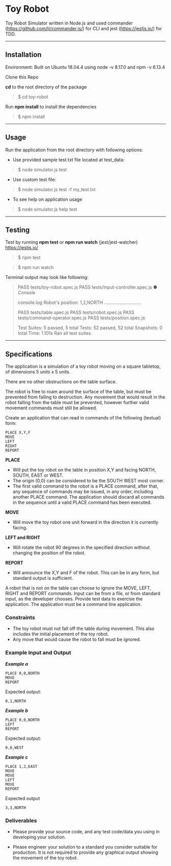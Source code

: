 # Toy Robot

Toy Robot Simulator written in Node.js and used commander (<https://github.com/tj/commander.js/>) for CLI and jest (<https://jestjs.io/>) for TDD.

***

## Installation
Environment: Built on Ubuntu 18.04.4 using node -v 8.17.0 and npm -v 6.13.4

Clone this Repo

**cd** to the root directory of the package
> $ cd toy-robot

Run **npm install** to install the dependencies
> $ npm install

***

## Usage

Run the application from the root directory with following options:

- Use provided sample test.txt file located at test_data:

> $ node simulator.js test

- Use custom test file:

> $ node simulator.js test -f my_test.txt

- To see help on application usage

> $ node simulator.js help test

***

## Testing

Test by running **npm test** or **npm run watch** (jest/jest-watcher) <https://jestjs.io/>
> $ npm test

> $ npm run watch

Terminal output may look like following:
> PASS  tests/toy-robot.spec.js
> PASS  tests/input-controller.spec.js
> ● Console
>
> console.log
> Robot's position: 1,2,NORTH
> .............................
>
> PASS  tests/table.spec.js
> PASS  tests/robot.spec.js
> PASS  tests/command-operator.spec.js
> PASS  tests/position.spec.js
>
>Test Suites: 5 passed, 5 total
>Tests:       52 passed, 52 total
>Snapshots:   0 total
>Time:        1.101s
>Ran all test suites.

***

## Specifications

The application is a simulation of a toy robot moving on a square tabletop, of dimensions 5 units x 5 units.

There are no other obstructions on the table surface.

The robot is free to roam around the surface of the table, but must be prevented from falling to destruction. Any movement that would result in the robot falling from the table must be prevented, however further valid movement commands must still be allowed.

Create an application that can read in commands of the following (textual) form:

    PLACE X,Y,F
    MOVE
    LEFT
    RIGHT
    REPORT

__PLACE__

- Will put the toy robot on the table in position X,Y and facing NORTH, SOUTH, EAST or WEST.
- The origin (0,0) can be considered to be the SOUTH WEST most corner.
- The first valid command to the robot is a PLACE command, after that, any sequence of commands may be issued, in any order, including another PLACE command. The application should discard all commands in the sequence until a valid PLACE command has been executed.

__MOVE__

- Will move the toy robot one unit forward in the direction it is currently facing.

__LEFT and RIGHT__

- Will rotate the robot 90 degrees in the specified direction without changing the position of the robot.

__REPORT__

- Will announce the X,Y and F of the robot. This can be in any form, but standard output is sufficient.

A robot that is not on the table can choose to ignore the MOVE, LEFT, RIGHT and REPORT commands.
Input can be from a file, or from standard input, as the developer chooses.
Provide test data to exercise the application.
The application must be a command line application.

### Constraints

- The toy robot must not fall off the table during movement. This also includes the initial placement of the toy robot.
- Any move that would cause the robot to fall must be ignored.

### Example Input and Output

___Example a___

    PLACE 0,0,NORTH
    MOVE
    REPORT

Expected output:

    0,1,NORTH

___Example b___

    PLACE 0,0,NORTH
    LEFT
    REPORT

Expected output:

    0,0,WEST

___Example c___

    PLACE 1,2,EAST
    MOVE
    MOVE
    LEFT
    MOVE
    REPORT

Expected output

    3,3,NORTH

### Deliverables

- Please provide your source code, and any test code/data you using in developing your solution.

- Please engineer your solution to a standard you consider suitable for production. It is not required to provide any graphical output showing the movement of the toy robot.